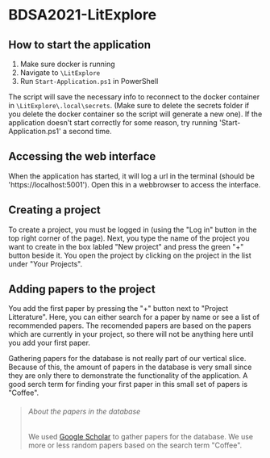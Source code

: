 # BDSA2021-LitExplore
## How to start the application
1. Make sure docker is running
2. Navigate to `\LitExplore` 
3. Run `Start-Application.ps1` in PowerShell

The script will save the necessary info to reconnect to the docker container in `\LitExplore\.local\secrets`. (Make sure to delete the secrets folder if you delete the docker container so the script will generate a new one).
If the application doesn't start correctly for some reason, try running 'Start-Application.ps1' a second time.

## Accessing the web interface
When the application has started, it will log a url in the terminal (should be 'https://localhost:5001'). Open this in a webbrowser to access the interface.

## Creating a project
To create a project, you must be logged in (using the "Log in" button in the top right corner of the page).
Next, you type the name of the project you want to create in the box labled "New project" and press the green "+" button beside it.
You open the project by clicking on the project in the list under "Your Projects".

## Adding papers to the project
You add the first paper by pressing the "+" button next to "Project Litterature". Here, you can either search for a paper by name or see a list of recommended papers.
The recomended papers are based on the papers which are currently in your project, so there will not be anything here until you add your first paper.

Gathering papers for the database is not really part of our vertical slice. Because of this, the amount of papers in the database is very small since they are only there to demonstrate the functionality of the application.
A good serch term for finding your first paper in this small set of papers is "Coffee".

> ###### About the papers in the database
> We used [Google Scholar](https://scholar.google.com/) to gather papers for the database. We use more or less random papers based on the search term "Coffee".
